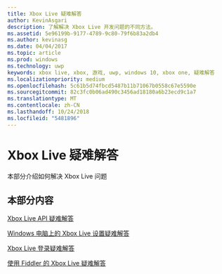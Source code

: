 ```yaml
---
title: Xbox Live 疑难解答
author: KevinAsgari
description: 了解解决 Xbox Live 开发问题的不同方法。
ms.assetid: 5e96199b-9177-4789-9c80-79f6b83a2db4
ms.author: kevinasg
ms.date: 04/04/2017
ms.topic: article
ms.prod: windows
ms.technology: uwp
keywords: xbox live, xbox, 游戏, uwp, windows 10, xbox one, 疑难解答
ms.localizationpriority: medium
ms.openlocfilehash: 5c61b5d74fbcd5487b11b71067b0558c67e5590e
ms.sourcegitcommit: 82c3fc0b06ad490c3456ad18180a6b23ecd9c1a7
ms.translationtype: MT
ms.contentlocale: zh-CN
ms.lasthandoff: 10/24/2018
ms.locfileid: "5481896"
---
```

# <a name="troubleshooting-xbox-live"></a>Xbox Live 疑难解答

本部分介绍如何解决 Xbox Live 问题

## <a name="in-this-section"></a>本部分内容

[Xbox Live API 疑难解答](troubleshooting-the-xbox-live-services-api.md)

[Windows 电脑上的 Xbox Live 设置疑难解答](troubleshooting-pc-setup.md)

[Xbox Live 登录疑难解答](troubleshooting-sign-in.md)

[使用 Fiddler 的 Xbox Live 疑难解答](how-to-set-up-fiddler-for-debugging.md)

